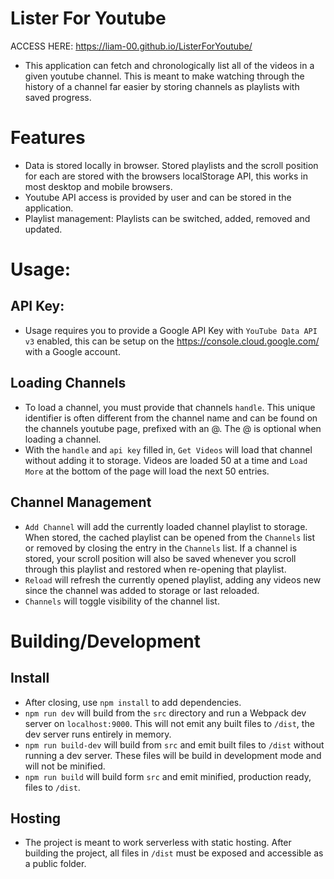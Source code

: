 # Lister For Youtube

ACCESS HERE: https://liam-00.github.io/ListerForYoutube/

- This application can fetch and chronologically list all of the videos in a given youtube channel. This is meant to make watching through the history of a channel far easier by storing channels as playlists with saved progress.

# Features

- Data is stored locally in browser. Stored playlists and the scroll position for each are stored with the browsers localStorage API, this works in most desktop and mobile browsers.
- Youtube API access is provided by user and can be stored in the application.
- Playlist management: Playlists can be switched, added, removed and updated.

# Usage:

## API Key:

- Usage requires you to provide a Google API Key with `YouTube Data API v3` enabled, this can be setup on the https://console.cloud.google.com/ with a Google account.

## Loading Channels

- To load a channel, you must provide that channels `handle`. This unique identifier is often different from the channel name and can be found on the channels youtube page, prefixed with an @. The @ is optional when loading a channel.
- With the `handle` and `api key` filled in, `Get Videos` will load that channel without adding it to storage. Videos are loaded 50 at a time and `Load More` at the bottom of the page will load the next 50 entries.

## Channel Management

- `Add Channel` will add the currently loaded channel playlist to storage. When stored, the cached playlist can be opened from the `Channels` list or removed by closing the entry in the `Channels` list. If a channel is stored, your scroll position will also be saved whenever you scroll through this playlist and restored when re-opening that playlist.
- `Reload` will refresh the currently opened playlist, adding any videos new since the channel was added to storage or last reloaded.
- `Channels` will toggle visibility of the channel list.

# Building/Development

## Install

- After closing, use `npm install` to add dependencies.
- `npm run dev` will build from the `src` directory and run a Webpack dev server on `localhost:9000`. This will not emit any built files to `/dist`, the dev server runs entirely in memory.
- `npm run build-dev` will build from `src` and emit built files to `/dist` without running a dev server. These files will be build in development mode and will not be minified.
- `npm run build` will build form `src` and emit minified, production ready, files to `/dist`.

## Hosting

- The project is meant to work serverless with static hosting. After building the project, all files in `/dist` must be exposed and accessible as a public folder.
